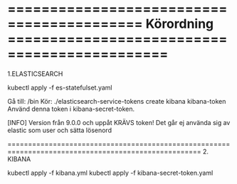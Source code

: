 ==========================================  Körordning  =============================================
=====================================================================================================
1.ELASTICSEARCH

kubectl apply -f es-statefulset.yaml

Gå till:   /bin
Kör:      ./elasticsearch-service-tokens create kibana kibana-token
Använd denna token i kibana-secret-token. 

[INFO]
Version från 9.0.0 och uppåt KRÄVS token! Det går ej använda sig av elastic som user och sätta lösenord


=====================================================================================================
2. KIBANA

kubectl apply -f kibana.yml
kubectl apply -f kibana-secret-token.yaml
